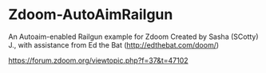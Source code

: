 # Zdoom-AutoAimRailgun

An Autoaim-enabled Railgun example for Zdoom
Created by Sasha (SCotty) J., with assistance from Ed the Bat (http://edthebat.com/doom/)

https://forum.zdoom.org/viewtopic.php?f=37&t=47102
